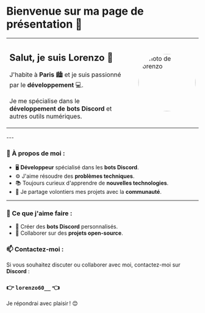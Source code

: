 # Bienvenue sur ma page de présentation 🌟

<table>
  <tr>
    <td>
      <h2>Salut, je suis <strong>Lorenzo</strong> 👋</h2>
      <p>J'habite à <strong>Paris</strong> 🏙️ et je suis passionné par le <strong>développement</strong> 💻.</p>
      <p>Je me spécialise dans le <strong>développement de bots Discord</strong> et autres outils numériques.</p>
    </td>
    <td>
      <img src="https://cdn.discordapp.com/attachments/567686359225991168/1318979652127162429/Frame_2.png?ex=67644b06&is=6762f986&hm=ca7f9430a050626fc32d2716e9c9dfb6ba60dafd617b1f64c0821045cc224e5c&" 
           alt="Photo de Lorenzo" width="150px" style="border-radius: 50%; margin-left: 20px;">
    </td>
  </tr>
</table>
---

### 🚀 À propos de moi :
- 🖥️ **Développeur** spécialisé dans les **bots Discord**.
- ⚙️ J'aime résoudre des **problèmes techniques**.
- 📚 Toujours curieux d'apprendre de **nouvelles technologies**.
- 🤝 Je partage volontiers mes projets avec la **communauté**.

---

### 🌟 Ce que j'aime faire :
- 🔹 Créer des **bots Discord** personnalisés.
- 🔹 Collaborer sur des **projets open-source**.

### 📫 Contactez-moi :
Si vous souhaitez discuter ou collaborer avec moi, contactez-moi sur **Discord** :  
### 👉 `lorenzo60__` 👈

Je répondrai avec plaisir ! 😊
